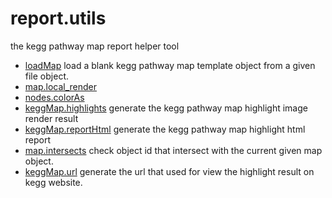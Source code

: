 # report.utils

the kegg pathway map report helper tool

+ [loadMap](report.utils/loadMap.1) load a blank kegg pathway map template object from a given file object.
+ [map.local_render](report.utils/map.local_render.1) 
+ [nodes.colorAs](report.utils/nodes.colorAs.1) 
+ [keggMap.highlights](report.utils/keggMap.highlights.1) generate the kegg pathway map highlight image render result
+ [keggMap.reportHtml](report.utils/keggMap.reportHtml.1) generate the kegg pathway map highlight html report
+ [map.intersects](report.utils/map.intersects.1) check object id that intersect with the current given map object.
+ [keggMap.url](report.utils/keggMap.url.1) generate the url that used for view the highlight result on kegg website.
